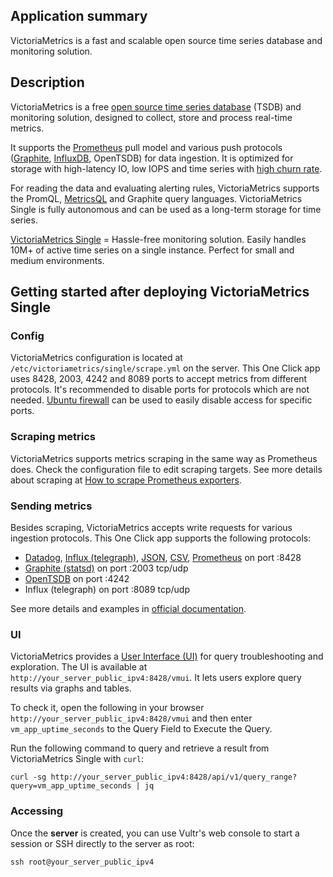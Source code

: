 ## Application summary

VictoriaMetrics is a fast and scalable open source time series database and monitoring solution.

## Description

VictoriaMetrics is a free [open source time series database](https://en.wikipedia.org/wiki/Time_series_database) (TSDB) and monitoring solution, designed to collect, store and process real-time metrics.

It supports the [Prometheus](https://en.wikipedia.org/wiki/Prometheus_(software)) pull model and various push protocols ([Graphite](https://en.wikipedia.org/wiki/Graphite_(software)), [InfluxDB](https://en.wikipedia.org/wiki/InfluxDB), OpenTSDB) for data ingestion. It is optimized for storage with high-latency IO, low IOPS and time series with [high churn rate](https://docs.victoriametrics.com/victoriametrics/faq/#what-is-high-churn-rate).

For reading the data and evaluating alerting rules, VictoriaMetrics supports the PromQL, [MetricsQL](https://docs.victoriametrics.com/victoriametrics/metricsql/) and Graphite query languages. VictoriaMetrics Single is fully autonomous and can be used as a long-term storage for time series.

[VictoriaMetrics Single](https://docs.victoriametrics.com/victoriametrics/single-node-version/) = Hassle-free monitoring solution. Easily handles 10M+ of active time series on a single instance. Perfect for small and medium environments.

## Getting started after deploying VictoriaMetrics Single

### Config

VictoriaMetrics configuration is located at `/etc/victoriametrics/single/scrape.yml` on the server.
This One Click app uses 8428, 2003, 4242 and 8089 ports to accept metrics from different protocols. It's recommended to disable ports for protocols which are not needed. [Ubuntu firewall](https://help.ubuntu.com/community/UFW) can be used to easily disable access for specific ports.

### Scraping metrics

VictoriaMetrics supports metrics scraping in the same way as Prometheus does. Check the configuration file to edit scraping targets. See more details about scraping at [How to scrape Prometheus exporters](https://docs.victoriametrics.com/victoriametrics/single-node-version/#how-to-scrape-prometheus-exporters-such-as-node-exporter).

### Sending metrics

Besides scraping, VictoriaMetrics accepts write requests for various ingestion protocols. This One Click app supports the following protocols:

- [Datadog](https://docs.victoriametrics.com/victoriametrics/single-node-version/#how-to-send-data-from-datadog-agent), [Influx (telegraph)](https://docs.victoriametrics.com/victoriametrics/single-node-version/#how-to-send-data-from-influxdb-compatible-agents-such-as-telegraf), [JSON](https://docs.victoriametrics.com/victoriametrics/single-node-version/#how-to-import-data-in-json-line-format), [CSV](https://docs.victoriametrics.com/victoriametrics/single-node-version/#how-to-import-csv-data), [Prometheus](https://docs.victoriametrics.com/victoriametrics/single-node-version/#how-to-import-data-in-prometheus-exposition-format)  on port :8428
- [Graphite (statsd)](https://docs.victoriametrics.com/victoriametrics/single-node-version/#how-to-send-data-from-graphite-compatible-agents-such-as-statsd) on port :2003 tcp/udp
- [OpenTSDB](https://docs.victoriametrics.com/victoriametrics/single-node-version/#how-to-send-data-from-opentsdb-compatible-agents) on port :4242
- Influx (telegraph) on port :8089 tcp/udp

See more details and examples in [official documentation](https://docs.victoriametrics.com/victoriametrics/single-node-version/).

### UI

VictoriaMetrics provides a [User Interface (UI)](https://docs.victoriametrics.com/victoriametrics/single-node-version/#vmui) for query troubleshooting and exploration. The UI is available at `http://your_server_public_ipv4:8428/vmui`. It lets users explore query results via graphs and tables.

To check it, open the following in your browser `http://your_server_public_ipv4:8428/vmui` and then enter `vm_app_uptime_seconds` to the Query Field to Execute the Query.

Run the following command to query and retrieve a result from VictoriaMetrics Single with `curl`:

```console
curl -sg http://your_server_public_ipv4:8428/api/v1/query_range?query=vm_app_uptime_seconds | jq
```

### Accessing

Once the **server** is created, you can use Vultr's web console to start a session or  SSH directly to the server as root:

```console
ssh root@your_server_public_ipv4
```

